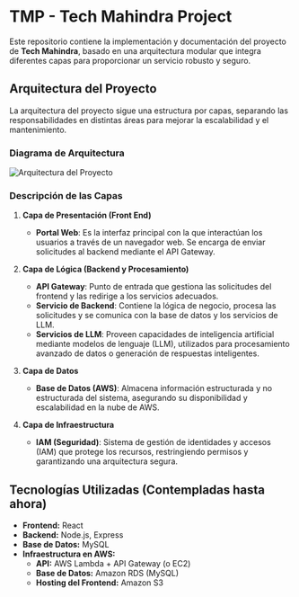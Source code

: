 # TMP - Tech Mahindra Project

Este repositorio contiene la implementación y documentación del proyecto de **Tech Mahindra**, basado en una arquitectura modular que integra diferentes capas para proporcionar un servicio robusto y seguro.

## Arquitectura del Proyecto

La arquitectura del proyecto sigue una estructura por capas, separando las responsabilidades en distintas áreas para mejorar la escalabilidad y el mantenimiento.

### Diagrama de Arquitectura

![Arquitectura del Proyecto](./Screenshot%20from%202025-03-14%2021-16-52.png)

### Descripción de las Capas

1. **Capa de Presentación (Front End)**
   - **Portal Web**: Es la interfaz principal con la que interactúan los usuarios a través de un navegador web. Se encarga de enviar solicitudes al backend mediante el API Gateway.

2. **Capa de Lógica (Backend y Procesamiento)**
   - **API Gateway**: Punto de entrada que gestiona las solicitudes del frontend y las redirige a los servicios adecuados.
   - **Servicio de Backend**: Contiene la lógica de negocio, procesa las solicitudes y se comunica con la base de datos y los servicios de LLM.
   - **Servicios de LLM**: Proveen capacidades de inteligencia artificial mediante modelos de lenguaje (LLM), utilizados para procesamiento avanzado de datos o generación de respuestas inteligentes.

3. **Capa de Datos**
   - **Base de Datos (AWS)**: Almacena información estructurada y no estructurada del sistema, asegurando su disponibilidad y escalabilidad en la nube de AWS.

4. **Capa de Infraestructura**
   - **IAM (Seguridad)**: Sistema de gestión de identidades y accesos (IAM) que protege los recursos, restringiendo permisos y garantizando una arquitectura segura.

## Tecnologías Utilizadas (Contempladas hasta ahora)
- **Frontend:** React
- **Backend:** Node.js, Express
- **Base de Datos:** MySQL
- **Infraestructura en AWS:**
  - **API:** AWS Lambda + API Gateway (o EC2)
  - **Base de Datos:** Amazon RDS (MySQL)
  - **Hosting del Frontend:** Amazon S3

